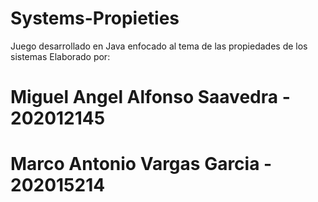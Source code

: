 # Systems-Propieties
Juego desarrollado en Java enfocado al tema de las propiedades de los sistemas 
Elaborado por:

# Miguel Angel Alfonso Saavedra - 202012145
# Marco Antonio Vargas Garcia - 202015214
